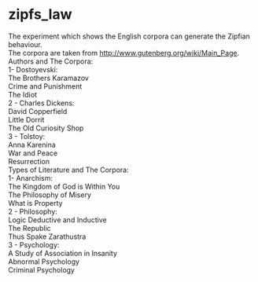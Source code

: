 # zipfs_law
The experiment which shows the English corpora can generate the Zipfian behaviour.  
The corpora are taken from http://www.gutenberg.org/wiki/Main_Page.  
Authors and The Corpora:  
    1- Dostoyevski:  
        The Brothers Karamazov  
        Crime and Punishment  
        The Idiot  
    2 - Charles Dickens:  
        David Copperfield  
        Little Dorrit  
        The Old Curiosity Shop  
    3 - Tolstoy:  
        Anna Karenina  
        War and Peace  
        Resurrection  
Types of Literature and The Corpora:  
    1- Anarchism:  
        The Kingdom of God is Within You  
        The Philosophy of Misery  
        What is Property  
    2 - Philosophy:  
        Logic Deductive and Inductive  
        The Republic  
        Thus Spake Zarathustra  
    3 - Psychology:  
        A Study of Association in Insanity  
        Abnormal Psychology  
        Criminal Psychology  
